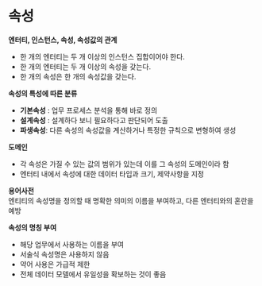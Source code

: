 # 속성

**엔터티, 인스턴스, 속성, 속성값의 관계**
* 한 개의 엔터티는 두 개 이상의 인스턴스 집합이어야 한다.
* 한 개의 엔터티는 두 개 이상의 속성을 갖는다.
* 한 개의 속성은 한 개의 속성값을 갖는다.

**속성의 특성에 따른 분류**
* **기본속성** : 업무 프로세스 분석을 통해 바로 정의
* **설계속성** : 설계하다 보니 필요하다고 판단되어 도출
* **파생속성**: 다른 속성의 속성값을 계산하거나 특정한 규칙으로 변형하여 생성

**도메인**  
* 각 속성은 가질 수 있는 값의 범위가 있는데 이를 그 속성의 도메인이라 함
* 엔터티 내에서 속성에 대한 데이터 타입과 크기, 제약사항을 지정

**용어사전**  
엔티티의 속성명을 정의할 때 명확한 의미의 이름을 부여하고, 다른 엔터티와의 혼란을 예방

**속성의 명칭 부여**
* 해당 업무에서 사용하는 이름을 부여
* 서술식 속성명은 사용하지 않음
* 약어 사용은 가급적 제한
* 전체 데이터 모델에서 유일성을 확보하는 것이 좋음